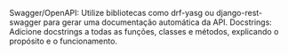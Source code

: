Swagger/OpenAPI: Utilize bibliotecas como drf-yasg ou django-rest-swagger para gerar uma documentação automática da API.
Docstrings: Adicione docstrings a todas as funções, classes e métodos, explicando o propósito e o funcionamento.